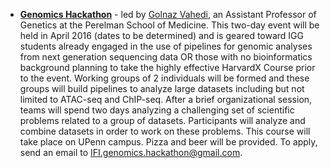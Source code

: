 * **[Genomics Hackathon](https://github.com/VahediLab/IFIGeneticsHackathon_2016)** - led by [Golnaz Vahedi](http://www.med.upenn.edu/apps/faculty/index.php/g20001881/p8837265), an Assistant Professor of Genetics at the Perelman School of Medicine.  This two-day event will be held in April 2016 (dates to be determined) and is geared toward IGG students already engaged in the use of pipelines for genomic analyses from next generation sequencing data OR those with no bioinformatics background planning to take the highly effective HarvardX Course prior to the event. Working groups of 2 individuals will be formed and these groups will build pipelines to analyze large datasets including but not limited to ATAC-seq and ChIP-seq.  After a brief organizational session, teams will spend two days analyzing a challenging set of scientific problems related to a group of datasets. Participants will analyze and combine datasets in order to work on these problems. This course will take place on UPenn campus. Pizza and beer will be provided.  To apply, send an email to <IFI.genomics.hackathon@gmail.com>.